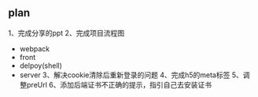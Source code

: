 ## plan
1、完成分享的ppt
2、完成项目流程图
- webpack
- front
- delpoy(shell)
- server
3、解决cookie清除后重新登录的问题
4、完成h5的meta标签
5、调整preUrl
6、添加后端证书不正确的提示，指引自己去安装证书
